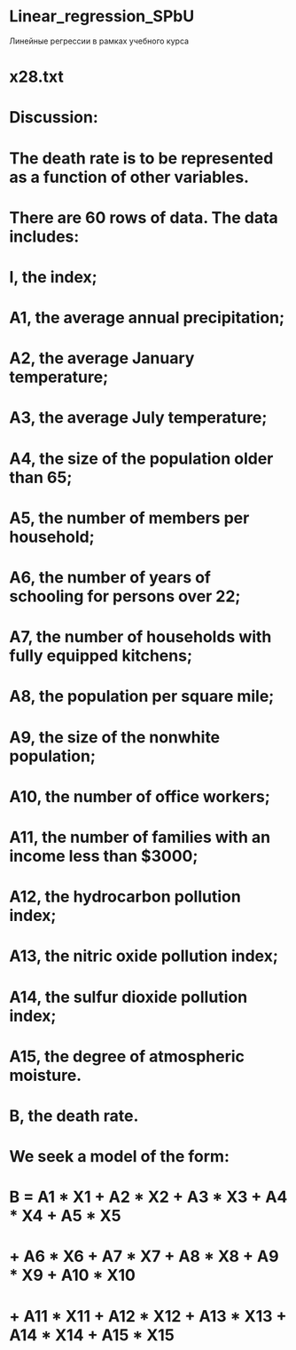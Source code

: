# Linear_regression_SPbU
Линейные регрессии в рамках учебного курса
#  x28.txt
#
#  Discussion:
#
#    The death rate is to be represented as a function of other variables.
#
#    There are 60 rows of data.  The data includes:
#
#      I,   the index;
#      A1,  the average annual precipitation;
#      A2,  the average January temperature;
#      A3,  the average July temperature;
#      A4,  the size of the population older than 65;
#      A5,  the number of members per household;
#      A6,  the number of years of schooling for persons over 22;
#      A7,  the number of households with fully equipped kitchens;
#      A8,  the population per square mile; 
#      A9,  the size of the nonwhite population;
#      A10, the number of office workers;
#      A11, the number of families with an income less than $3000;
#      A12, the hydrocarbon pollution index;
#      A13, the nitric oxide pollution index;
#      A14, the sulfur dioxide pollution index;
#      A15, the degree of atmospheric moisture.
#      B,   the death rate.
#
#    We seek a model of the form:
#
#      B =  A1 *  X1 +  A2 *  X2 +  A3 *  X3 +  A4 *  X4 +  A5 *  X5
#        +  A6 *  X6 +  A7 *  X7 +  A8 *  X8 +  A9 *  X9 + A10 * X10
#        + A11 * X11 + A12 * X12 + A13 * X13 + A14 * X14 + A15 * X15
